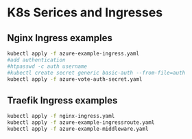 # K8s Serices and Ingresses

## Nginx Ingress examples

~~~bash
kubectl apply -f azure-example-ingress.yaml
#add authentication
#htpasswd -c auth username
#kubectl create secret generic basic-auth --from-file=auth
kubectl apply -f azure-vote-auth-secret.yaml
~~~



## Traefik Ingress examples

~~~bash
kubectl apply -f nginx-ingress.yaml
kubectl apply -f azure-example-ingressroute.yaml
kubectl apply -f azure-example-middleware.yaml

~~~

